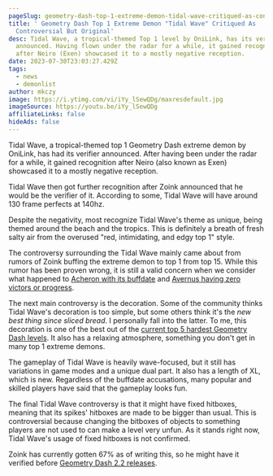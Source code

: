 ```yaml
---
pageSlug: geometry-dash-top-1-extreme-demon-tidal-wave-critiqued-as-controversial-but-original
title: ' Geometry Dash Top 1 Extreme Demon "Tidal Wave" Critiqued As
  Controversial But Original'
desc: Tidal Wave, a tropical-themed Top 1 level by OniLink, has its verifier
  announced. Having flown under the radar for a while, it gained recognition
  after Neiro (Exen) showcased it to a mostly negative reception.
date: 2023-07-30T23:03:27.429Z
tags:
  - news
  - demonlist
author: mkczy
image: https://i.ytimg.com/vi/iYy_lSewQDg/maxresdefault.jpg
imageSource: https://youtu.be/iYy_lSewQDg
affiliateLinks: false
hideAds: false
---
```

Tidal Wave, a tropical-themed top 1 Geometry Dash extreme demon by OniLink, has had its verifier announced. After having been under the radar for a while, it gained recognition after Neiro (also known as Exen) showcased it to a mostly negative reception.

Tidal Wave then got further recognition after Zoink announced that he would be the verifier of it. According to some, Tidal Wave will have around 130 frame perfects at 140hz.

Despite the negativity, most recognize Tidal Wave's theme as unique, being themed around the beach and the tropics. This is definitely a breath of fresh salty air from the overused "red, intimidating, and edgy top 1" style.

The controversy surrounding the Tidal Wave mainly came about from rumors of Zoink buffing the extreme demon to top 1 from top 15. While this rumor has been proven wrong, it is still a valid concern when we consider what happened to [Acheron with its buffdate](/posts/robtop-gans-updates-to-top-1-geometry-dash-extreme-demon-acheron/) and [Avernus having zero victors or progress](/posts/geometry-dash-avernus-remains-without-victors-3-months-after-being-placed-on-the-demon-list/).

The next main controversy is the decoration. Some of the community thinks Tidal Wave's decoration is too simple, but some others think it's the *new best thing since sliced bread*. I personally fall into the latter. To me, this decoration is one of the best out of the [current top 5 hardest Geometry Dash levels](/posts/geometry-dash-levels-top-10-hardest-extreme-demons-2022/). It also has a relaxing atmosphere, something you don't get in many top 1 extreme demons.

The gameplay of Tidal Wave is heavily wave-focused, but it still has variations in game modes and a unique dual part. It also has a length of XL, which is new. Regardless of the buffdate accusations, many popular and skilled players have said that the gameplay looks fun.

The final Tidal Wave controversy is that it might have fixed hitboxes, meaning that its spikes' hitboxes are made to be bigger than usual. This is controversial because changing the bitboxes of objects to something players are not used to can make a level very unfun. As it stands right now, Tidal Wave's usage of fixed hitboxes is not confirmed.

Zoink has currently gotten 67% as of writing this, so he might have it verified before [Geometry Dash 2.2 releases](/posts/geometry-dash-2-2-release-date-may-be-pushed-back-again/).
